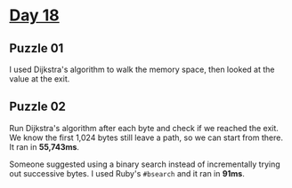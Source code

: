 # [Day 18](https://adventofcode.com/2024/day/18)

## Puzzle 01

I used Dijkstra's algorithm to walk the memory space, then looked at the value
at the exit.

## Puzzle 02

Run Dijkstra's algorithm after each byte and check if we reached the exit.  We
know the first 1,024 bytes still leave a path, so we can start from there.  It
ran in **55,743ms**.

Someone suggested using a binary search instead of incrementally trying out
successive bytes.  I used Ruby's `#bsearch` and it ran in **91ms**.
